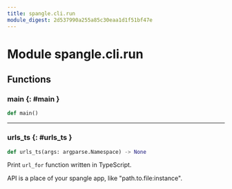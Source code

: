 ```yaml
---
title: spangle.cli.run
module_digest: 2d537990a255a85c30eaa1d1f51bf47e
---
```


# Module spangle.cli.run

## Functions

### main {: #main }

```python
def main()
```

------

### urls_ts {: #urls_ts }

```python
def urls_ts(args: argparse.Namespace) -> None
```

Print `url_for` function written in TypeScript.

API is a place of your spangle app, like "path.to.file:instance".